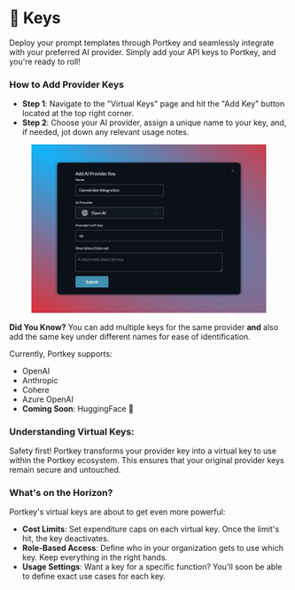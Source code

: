 # 🔑 Keys

Deploy your prompt templates through Portkey and seamlessly integrate with your preferred AI provider. Simply add your API keys to Portkey, and you're ready to roll!

### How to Add Provider Keys

* **Step 1**: Navigate to the "Virtual Keys" page and hit the "Add Key" button located at the top right corner.
* **Step 2**: Choose your AI provider, assign a unique name to your key, and, if needed, jot down any relevant usage notes.

<figure><img src="../../.gitbook/assets/virtual_keys.png" alt=""><figcaption></figcaption></figure>

**Did You Know?** You can add multiple keys for the same provider **and** also add the same key under different names for ease of identification.

Currently, Portkey supports:

* OpenAI
* Anthropic
* Cohere
* Azure OpenAI
* **Coming Soon**: HuggingFace 🚀

### **Understanding Virtual Keys:**

Safety first! Portkey transforms your provider key into a virtual key to use within the Portkey ecosystem. This ensures that your original provider keys remain secure and untouched.

### What's on the Horizon?

Portkey's virtual keys are about to get even more powerful:

* **Cost Limits**: Set expenditure caps on each virtual key. Once the limit's hit, the key deactivates.
* **Role-Based Access**: Define who in your organization gets to use which key. Keep everything in the right hands.
* **Usage Settings**: Want a key for a specific function? You'll soon be able to define exact use cases for each key.
